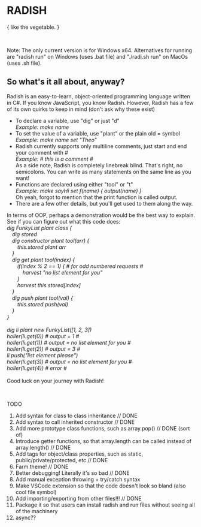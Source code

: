 <h1>RADISH</h1>
<p>{ like the vegetable. }</p>
<br>
<p>Note: The only current version is for Windows x64. Alternatives for running are "radish run" on Windows (uses .bat file) and "./radi.sh run" on MacOs (uses .sh file).</p>
<h2>So what's it all about, anyway?</h2>
<p>Radish is an easy-to-learn, object-oriented programming language written in C#. If you know JavaScript, you know Radish. However, Radish has a few of its own quirks to keep in mind (don't ask why these exist)
    <ul>
        <li>To declare a variable, use "dig" or just "d"<br><em>Example: make name</em></li>
        <li>To set the value of a variable, use "plant" or the plain old = symbol<br><em>Example: make name set "Theo"</em></li>
        <li>Radish currently supports only multiline comments, just start and end your comment with #<br><em>Example: # this is a comment #</em><br>As a side note, Radish is completely linebreak blind. That's right, no semicolons. You can write as many statements on the same line as you want!</li>
        <li>Functions are declared using either "tool" or "t"<br><em>Example: make sayHi set f(name) {
            output(name)
        }</em><br>Oh yeah, forgot to mention that the print function is called output.</li>
        <li>There are a few other details, but you'll get used to them along the way.</li>
    </ul>
In terms of OOP, perhaps a demonstration would be the best way to explain. See if you can figure out what this code does:<br><em>
dig FunkyList plant class {<br>
    &emsp;dig stored<br>
    &emsp;dig constructor plant tool(arr) {<br>
        &emsp;&emsp;this.stored plant arr<br>
    &emsp;}<br>
    &emsp;dig get plant tool(index) {<br>
        &emsp;&emsp;if(index % 2 == 1) { # for odd numbered requests #<br>
            &emsp;&emsp;&emsp;harvest "no list element for you"<br>
        &emsp;&emsp;}<br>
        &emsp;&emsp;harvest this.stored[index]<br>
    &emsp;}<br>
    &emsp;dig push plant tool(val) {<br>
        &emsp;&emsp;this.stored.push(val)<br>
    &emsp;}<br>
}<br>
<br>
dig li plant new FunkyList([1, 2, 3])<br>
holler(li.get(0)) # output = 1 #<br>
holler(li.get(1)) # output = no list element for you #<br>
holler(li.get(2)) # output = 3 #<br>
li.push("list element please")<br>
holler(li.get(3)) # output = no list element for you #<br>
holler(li.get(4)) # error #<br>
</em><br>Good luck on your journey with Radish!</p>
<br>
<p>TODO<br><ol>
    <li>Add syntax for class to class inheritance // DONE</li>
    <li>Add syntax to call inherited constructor // DONE</li>
    <li>Add more prototype class functions, such as array.pop() // DONE (sort of)</li>
    <li>Introduce getter functions, so that array.length can be called instead of array.length() // DONE</li>
    <li>Add tags for object/class properties, such as static, public/private/protected, etc // DONE</li>
    <li>Farm theme! // DONE</li>
    <li>Better debugging! Literally it's so bad // DONE</li>
    <li>Add manual exception throwing + try/catch syntax</li>
    <li>Make VSCode extension so that the code doesn't look so bland (also cool file symbol)</li>
    <li>Add importing/exporting from other files!!! // DONE</li>
    <li>Package it so that users can install radish and run files without seeing all of the machinery</li>
    <li>async??</li>
</ol></p>
